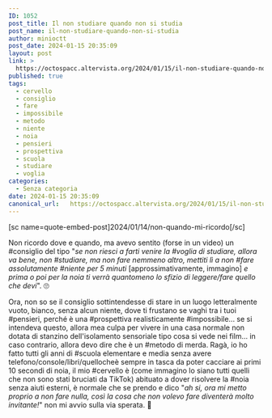 ```yaml
---
ID: 1052
post_title: Il non studiare quando non si studia
post_name: il-non-studiare-quando-non-si-studia
author: minioctt
post_date: 2024-01-15 20:35:09
layout: post
link: >
  https://octospacc.altervista.org/2024/01/15/il-non-studiare-quando-non-si-studia/
published: true
tags:
  - cervello
  - consiglio
  - fare
  - impossibile
  - metodo
  - niente
  - noia
  - pensieri
  - prospettiva
  - scuola
  - studiare
  - voglia
categories:
  - Senza categoria
date: 2024-01-15 20:35:09
canonical_url:   https://octospacc.altervista.org/2024/01/15/il-non-studiare-quando-non-si-studia/
---
```

<!-- wp:paragraph -->
<p>[sc name=quote-embed-post]2024/01/14/non-quando-mi-ricordo[/sc]</p>
<!-- /wp:paragraph -->

<!-- wp:paragraph -->
<p>Non ricordo dove e quando, ma avevo sentito (forse in un video) un #consiglio del tipo "<em>se non riesci a farti venire la #voglia di studiare, allora va bene, non #studiare, ma non fare nemmeno altro, mettiti lì a non #fare assolutamente #niente per 5 minuti </em>[approssimativamente, immagino]<em> e prima o poi per la noia ti verrà quantomeno lo sfizio di leggere/fare quello che devi</em>". 🙄️</p>
<!-- /wp:paragraph -->

<!-- wp:paragraph -->
<p>Ora, non so se il consiglio sottintendesse di stare in un luogo letteralmente vuoto, bianco, senza alcun niente, dove ti frustano se vaghi tra i tuoi #pensieri, perché è una #prospettiva realisticamente #impossibile... se si intendeva questo, allora mea culpa per vivere in una casa normale non dotata di stanzino dell'isolamento sensoriale tipo cosa si vede nei film... in caso contrario, allora devo dire che è un #metodo di merda. Ragà, io ho fatto tutti gli anni di #scuola elementare e media senza avere telefono/console/libri/quellocheè sempre in tasca da poter cacciare ai primi 10 secondi di noia, il mio #cervello è (come immagino lo siano tutti quelli che non sono stati bruciati da TikTok) abituato a dover risolvere la #noia senza aiuti esterni, è normale che se prendo e dico "<em>ah si, ora mi metto proprio a non fare nulla, così la cosa che non volevo fare diventerà molto invitante!</em>" non mi avvio sulla via sperata. 🦍️</p>
<!-- /wp:paragraph -->